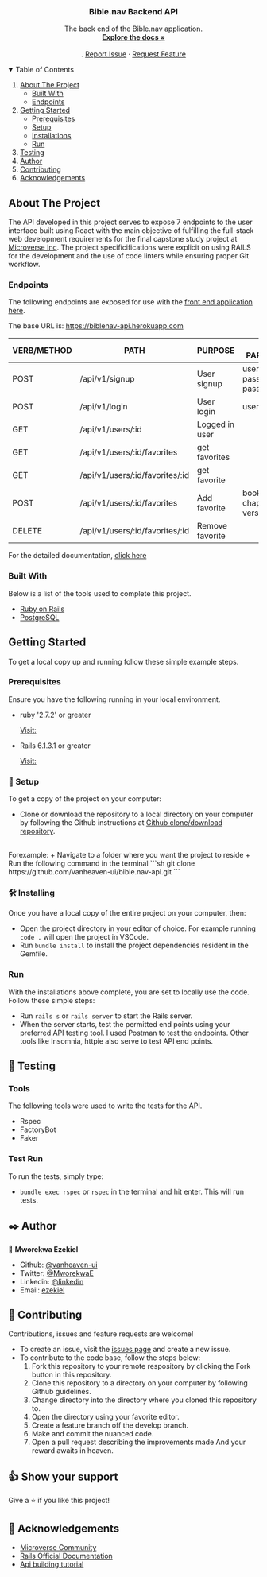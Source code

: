 <br />
<p align="center">

  <h3 align="center">Bible.nav Backend API</h3>

  <p align="center">
    The back end of the Bible.nav application.
    <br />
    <a href="https://github.com/vanheaven-ui/bible.nav-api"><strong>Explore the docs »</strong></a>
    <br />
    <br />
    .
    <a href="https://github.com/vanheaven-ui/bible.nav-api/issues">Report Issue</a>
    ·
    <a href="https://github.com/vanheaven-ui/bible.nav-api/issues">Request Feature</a>
  </p>
</p>

<details open="open">
  <summary>Table of Contents</summary>
  <ol>
    <li>
      <a href="#about-the-project">About The Project</a>
      <ul>
        <li><a href="#built-with">Built With</a></li>
        <li><a href="#endpoints">Endpoints</a></li>
      </ul>
    </li>
    <li>
      <a href="#getting-started">Getting Started</a>
      <ul>
        <li><a href="#prerequisites">Prerequisites</a></li>
        <li><a href="#setup">Setup</a></li>
        <li><a href="#installation">Installations</a></li>
        <li><a href="#run">Run</a></li>
      </ul>
    </li>
    <li><a href="#tests">Testing</a></li>
    <li><a href="#author">Author</a></li>
    <li><a href="#contributing">Contributing</a></li>
    <li><a href="#acknowledgements">Acknowledgements</a></li>
  </ol>
</details>

## About The Project

The API developed in this project serves to expose 7 endpoints to the user interface built using React with the main objective of fulfilling the full-stack web development requirements for the final capstone study project at [Microverse Inc](https://www.microverse.org/). The project specificifications were explicit on using RAILS for the development and the use of code linters while ensuring proper Git workflow.

### Endpoints

The following endpoints are exposed for use with the [front end application here](https://github.com/vanheaven-ui/bible.nav-ui).

The base URL is: https://biblenav-api.herokuapp.com

 | VERB/METHOD |               PATH              |     PURPOSE     |             REQUIRED PARAMETERS(Body)              |
 | ----------- | ------------------------------- | --------------- | -------------------------------------------------- |
 |    POST     | /api/v1/signup                  |   User signup   | username, email, password, password_confirmation   |
 |    POST     | /api/v1/login                   |   User login    |                  username, password                |
 |    GET      | /api/v1/users/:id               | Logged in user  |                                                    |
 |    GET      | /api/v1/users/:id/favorites     |  get favorites  |                                                    |
 |    GET      | /api/v1/users/:id/favorites/:id |  get favorite   |                                                    |
 |    POST     | /api/v1/users/:id/favorites     |  Add favorite   |      book_name, chapter_num, verse_num, verse      |
 |   DELETE    | /api/v1/users/:id/favorites/:id | Remove favorite |                                                    |
 
 For the detailed documentation, [click here](https://documenter.getpostman.com/view/15394592/TzRSh7rx)
 
### Built With

Below is a list of the tools used to complete this project.
* [Ruby on Rails](https://rubyonrails.org/)
* [PostgreSQL](https://www.postgresql.org/)

## Getting Started

To get a local copy up and running follow these simple example steps.

### Prerequisites

Ensure you have the following running in your local environment.
* ruby '2.7.2' or greater
  <br />

  [Visit:](https://www.ruby-lang.org/en/downloads/)

* Rails 6.1.3.1 or greater
  <br>

  [Visit:](https://guides.rubyonrails.org/v5.0/getting_started.html)

### 🔨 Setup <a name = "setup"></a>

To get a copy of the project on your computer:

- Clone or download the repository to a local directory on your computer by following the Github instructions at [Github clone/download repository](https://docs.github.com/en/enterprise/2.13/user/articles/cloning-a-repository).
<br />
Forexample: 
  + Navigate to a folder where you want the project to reside
  + Run the following command in the terminal
```sh
  git clone https://github.com/vanheaven-ui/bible.nav-api.git
```

### 🛠 Installing <a name = "installation"></a>

Once you have a local copy of the entire project on your computer, then:

- Open the project directory in your editor of choice. For example running `code .` will open the project in VSCode.
- Run `bundle install` to install the project dependencies resident in the Gemfile.

### Run <a name = "run"></a>

With the installations above complete, you are set to locally use the code. Follow these simple steps:

- Run `rails s` or `rails server` to start the Rails server.
- When the server starts, test the permitted end points using your preferred API testing tool. I used Postman to test the endpoints. Other tools like Insomnia, httpie also serve to test API end points.

## 🧪 Testing <a name= "tests"></a>

### Tools

The following tools were used to write the tests for the API.

- Rspec
- FactoryBot
- Faker

### Test Run

To run the tests, simply type:
- `bundle exec rspec` or `rspec` in the terminal and hit enter. This will run tests.

## ✒️ Author <a name = "author"></a>

👤 **Mworekwa Ezekiel**

- Github: [@vanheaven-ui](https://github.com/vanheaven-ui)
- Twitter: [@MworekwaE](https://twitter.com/MworekwaE)
- Linkedin: [@linkedin](https://www.linkedin.com/in/vanheaven/)
- Email: [ezekiel](mailto:vanheaven6@gmail.com)

## 🤝 Contributing <a name = "contributing"></a>

Contributions, issues and feature requests are welcome!

- To create an issue, visit the [issues page](https://github.com/vanheaven-ui/bible.nav-api/issues) and create a new issue.
- To contribute to the code base, follow the steps below:
  1. Fork this repository to your remote respository by clicking the Fork button in this repository.
  2. Clone this repository to a directory on your computer by following Github guidelines.
  3. Change directory into the directory where you cloned this repository to.
  4. Open the directory using your favorite editor.
  5. Create a feature branch off the develop branch.
  6. Make and commit the nuanced code.
  7. Open a pull request describing the improvements made
     And your reward awaits in heaven.

## 👍 Show your support

Give a ⭐️ if you like this project!

## :clap: Acknowledgements <a name = "acknowledgements"></a>

- [Microverse Community](https://www.microverse.org/) <br />
- [Rails Official Documentation](https://rubyonrails.org/) <br />
- [Api building tutorial](https://www.digitalocean.com/community/tutorials/build-a-restful-json-api-with-rails-5-part-one)

